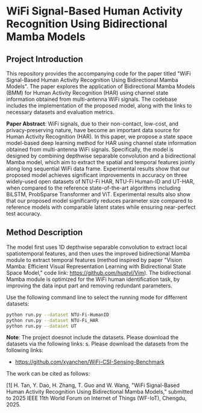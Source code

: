 # WiFi Signal-Based Human Activity Recognition Using Bidirectional Mamba Models

## Project Introduction

This repository provides the accompanying code for the paper titled "WiFi Signal-Based Human Activity Recognition Using Bidirectional Mamba Models". The paper explores the application of Bidirectional Mamba Models (BMM) for Human Activity Recognition (HAR) using channel state information obtained from multi-antenna WiFi signals. The codebase includes the implementation of the proposed model, along with the links to necessary datasets and evaluation metrics.

**Paper Abstract**: WiFi signals, due to their non-contact, low-cost, and privacy-preserving nature, have become an important data source for Human Activity Recognition (HAR). In this paper, we propose a state space model-based deep learning method for HAR using channel state information obtained from multi-antenna WiFi signals. Specifically, the model is designed by combining depthwise separable convolution and a bidirectional Mamba model, which aim to extract the spatial and temporal features jointly along long sequential WiFi data frame. Experimental results show that our proposed model achieves significant improvements in accuracy on three widely-used open datasets of NTU-Fi HAR, NTU-Fi Human-ID and UT-HAR, when compared to the reference state-of-the-art algorithms including BiLSTM, ProbSparse Transformer and ViT. Experimental results also show that our proposed model significantly reduces parameter size compared to reference models with comparable latent states while ensuring near-perfect test accuracy.

## Method Description

The model first uses 1D depthwise separable convolution to extract local spatiotemporal features, and then uses the improved bidirectional Mamba module to extract temporal features (method inspired by paper "Vision Mamba: Efficient Visual Representation Learning with Bidirectional State Space Model," code link: <https://github.com/hustvl/Vim>). The bidirectional Mamba module is optimized for the WiFi human identification task, by improving the data input part and removing redundant parameters.

Use the following command line to select the running mode for differrent datasets:
```bash
python run.py --dataset NTU-Fi-HumanID
python run.py --dataset NTU-Fi_HAR
python run.py --dataset UT
```

**Note**: The project doesnot include the datasets. Please download the datasets via the following links:
s. Please download the datasets from the following links:
- <https://github.com/xyanchen/WiFi-CSI-Sensing-Benchmark> 

The work can be cited as follows:

[1] H. Tan, Y. Dao, H. Zhang, T. Guo and W. Wang, "WiFi Signal-Based Human Activity Recognition Using Bidirectional Mamba Models," submitted to 2025 IEEE 11th World Forum on Internet of Things (WF-IoT), Chengdu, 2025.
